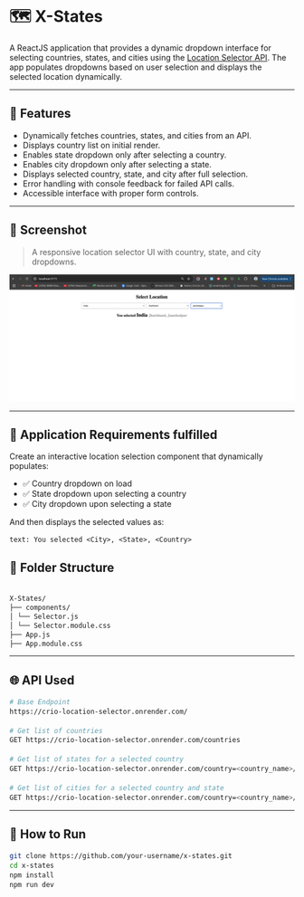 # 🗺️ X-States

A ReactJS application that provides a dynamic dropdown interface for selecting countries, states, and cities using the [Location Selector API](https://crio-location-selector.onrender.com/). The app populates dropdowns based on user selection and displays the selected location dynamically.

---

## 🚀 Features

- Dynamically fetches countries, states, and cities from an API.
- Displays country list on initial render.
- Enables state dropdown only after selecting a country.
- Enables city dropdown only after selecting a state.
- Displays selected country, state, and city after full selection.
- Error handling with console feedback for failed API calls.
- Accessible interface with proper form controls.

---

## 📸 Screenshot

> A responsive location selector UI with country, state, and city dropdowns.

![X-States UI](https://github.com/Siddharth-Bose/X-States/blob/main/public/Screenshot.png)

---

## 🧠 Application Requirements fulfilled

Create an interactive location selection component that dynamically populates:

- ✅ Country dropdown on load
- ✅ State dropdown upon selecting a country
- ✅ City dropdown upon selecting a state

And then displays the selected values as:

```
text: You selected <City>, <State>, <Country>
```

## 📁 Folder Structure

```

X-States/
├── components/
│ └── Selector.js
│ └── Selector.module.css
├── App.js
├── App.module.css

````

---

## 🌐 API Used

```bash
# Base Endpoint
https://crio-location-selector.onrender.com/

# Get list of countries
GET https://crio-location-selector.onrender.com/countries

# Get list of states for a selected country
GET https://crio-location-selector.onrender.com/country=<country_name>/states

# Get list of cities for a selected country and state
GET https://crio-location-selector.onrender.com/country=<country_name>/state=<state_name>/cities
````

---

## 🚀 How to Run

```bash
git clone https://github.com/your-username/x-states.git
cd x-states
npm install
npm run dev
```
